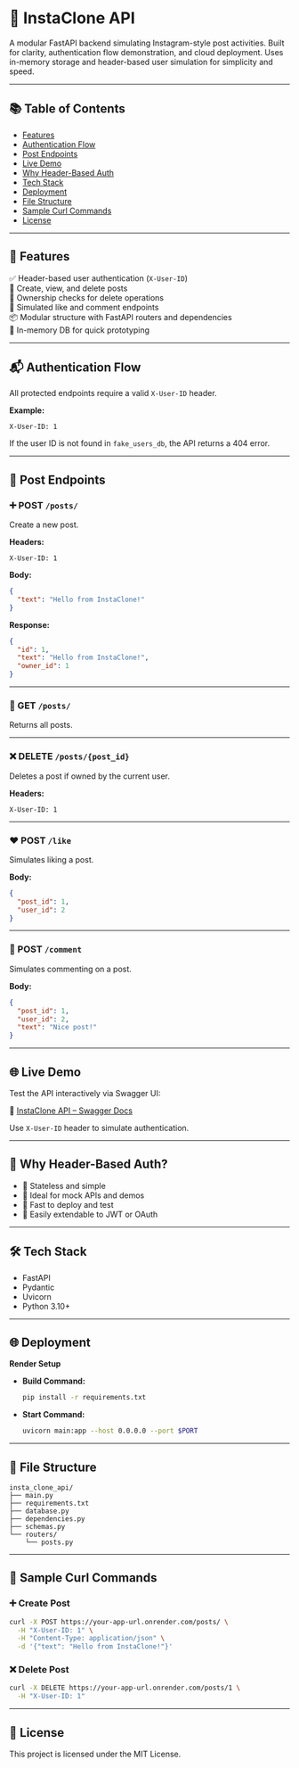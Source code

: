 
# 📸 InstaClone API

A modular FastAPI backend simulating Instagram-style post activities. Built for clarity, authentication flow demonstration, and cloud deployment. Uses in-memory storage and header-based user simulation for simplicity and speed.

---

## 📚 Table of Contents

- [Features](#-features)  
- [Authentication Flow](#-authentication-flow)  
- [Post Endpoints](#-post-endpoints)  
- [Live Demo](#-live-demo)  
- [Why Header-Based Auth](#-why-header-based-auth)  
- [Tech Stack](#-tech-stack)  
- [Deployment](#-deployment)  
- [File Structure](#-file-structure)  
- [Sample Curl Commands](#-sample-curl-commands)  
- [License](#-license)  

---

## 🚀 Features

✅ Header-based user authentication (`X-User-ID`)  
📝 Create, view, and delete posts  
🔐 Ownership checks for delete operations  
💬 Simulated like and comment endpoints  
📦 Modular structure with FastAPI routers and dependencies  
🧪 In-memory DB for quick prototyping  

---

## 📬 Authentication Flow

All protected endpoints require a valid `X-User-ID` header.

**Example:**

```
X-User-ID: 1
```

If the user ID is not found in `fake_users_db`, the API returns a 404 error.

---

## 📝 Post Endpoints

### ➕ POST `/posts/`  
Create a new post.

**Headers:**
```
X-User-ID: 1
```

**Body:**
```json
{
  "text": "Hello from InstaClone!"
}
```

**Response:**
```json
{
  "id": 1,
  "text": "Hello from InstaClone!",
  "owner_id": 1
}
```

---

### 📄 GET `/posts/`  
Returns all posts.

---

### ❌ DELETE `/posts/{post_id}`  
Deletes a post if owned by the current user.

**Headers:**
```
X-User-ID: 1
```

---

### ❤️ POST `/like`  
Simulates liking a post.

**Body:**
```json
{
  "post_id": 1,
  "user_id": 2
}
```

---

### 💬 POST `/comment`  
Simulates commenting on a post.

**Body:**
```json
{
  "post_id": 1,
  "user_id": 2,
  "text": "Nice post!"
}
```

---

## 🌐 Live Demo

Test the API interactively via Swagger UI:

🔗 [InstaClone API – Swagger Docs](https://insta-clone-api-eyqn.onrender.com/docs)

Use `X-User-ID` header to simulate authentication.

---

## 🔐 Why Header-Based Auth?

- 🔄 Stateless and simple  
- 🧪 Ideal for mock APIs and demos  
- 🚀 Fast to deploy and test  
- 🧩 Easily extendable to JWT or OAuth  

---

## 🛠 Tech Stack

- FastAPI  
- Pydantic  
- Uvicorn  
- Python 3.10+  

---

## 🌐 Deployment

**Render Setup**

- **Build Command:**
  ```bash
  pip install -r requirements.txt
  ```

- **Start Command:**
  ```bash
  uvicorn main:app --host 0.0.0.0 --port $PORT
  ```

---

## 📁 File Structure

```
insta_clone_api/
├── main.py
├── requirements.txt
├── database.py
├── dependencies.py
├── schemas.py
└── routers/
    └── posts.py
```

---

## 🧪 Sample Curl Commands

### ➕ Create Post

```bash
curl -X POST https://your-app-url.onrender.com/posts/ \
  -H "X-User-ID: 1" \
  -H "Content-Type: application/json" \
  -d '{"text": "Hello from InstaClone!"}'
```

### ❌ Delete Post

```bash
curl -X DELETE https://your-app-url.onrender.com/posts/1 \
  -H "X-User-ID: 1"
```

---

## 📜 License

This project is licensed under the MIT License.

